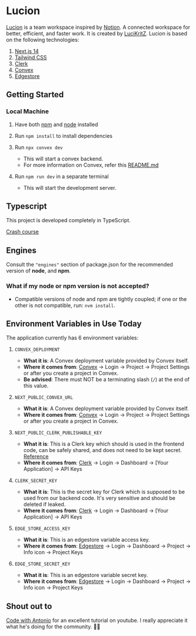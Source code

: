 # Lucion

[Lucion](https://lucion.vercel.app/) is a team workspace inspired by [Notion](https://www.notion.so/). A connected workspace for better, efficient, and faster work. It is created by [LuciKritZ](https://github.com/LuciKritZ). Lucion is based on the following technologies:

1. [Next.js 14](https://github.com/vercel/next.js)
2. [Tailwind CSS](https://tailwindcss.com/)
3. [Clerk](https://clerk.com/)
4. [Convex](https://www.convex.dev/)
5. [Edgestore](https://edgestore.dev/)

## Getting Started

### Local Machine

1. Have both [npm](https://www.npmjs.com/) and [node](https://nodejs.org/en/) installed

2. Run `npm install` to install dependencies

3. Run `npx convex dev`

   - This will start a convex backend.
   - For more information on Convex, refer this [README.md](convex/README.md)

4. Run `npm run dev` in a separate terminal
   - This will start the development server.

## Typescript

This project is developed completely in TypeScript.

[Crash course](https://www.youtube.com/watch?v=1jMJDbq7ZX4)

## Engines

Consult the `"engines"` section of package.json for the recommended version of **node**, and **npm**.

### What if my node or npm version is not accepted?

- Compatible versions of node and npm are tightly coupled; if one or the other is not compatible, run: `nvm install`.

<!-- TODO -->
<!-- ## Release Notes [In Progress]

See [Deployments](https://github.com/LuciKritZ/lucion/deployments) -->

## Environment Variables in Use Today

The application currently has 6 environment variables:

1. `CONVEX_DEPLOYMENT`

   - **What it is**: A Convex deployment variable provided by Convex itself.
   - **Where it comes from**: [Convex](https://convex.dev) -> Login -> Project -> Project Settings or after you create a project in Convex.
   - **Be advised**: There must NOT be a terminating slash (`/`) at the end of this value.

2. `NEXT_PUBLIC_CONVEX_URL`

   - **What it is**: A Convex deployment variable provided by Convex itself.
   - **Where it comes from**: [Convex](https://convex.dev) -> Login -> Project -> Project Settings or after you create a project in Convex.

3. `NEXT_PUBLIC_CLERK_PUBLISHABLE_KEY`

   - **What it is**: This is a Clerk key which should is used in the frontend code, can be safely shared, and does not need to be kept secret. [Reference](providers/convex.provider.tsx)
   - **Where it comes from**: [Clerk](https://clerk.com) -> Login -> Dashboard -> [Your Application] -> API Keys

4. `CLERK_SECRET_KEY`

   - **What it is**: This is the secret key for Clerk which is supposed to be used from our backend code. It's very sensitive and should be deleted if leaked.
   - **Where it comes from**: [Clerk](https://clerk.com) -> Login -> Dashboard -> [Your Application] -> API Keys

5. `EDGE_STORE_ACCESS_KEY`

   - **What it is**: This is an edgestore variable access key.
   - **Where it comes from**: [Edgestore](https://edgestore.dev) -> Login -> Dashboard -> Project -> Info icon -> Project Keys

6. `EDGE_STORE_SECRET_KEY`

   - **What it is**: This is an edgestore variable secret key.
   - **Where it comes from**: [Edgestore](https://edgestore.dev) -> Login -> Dashboard -> Project -> Info icon -> Project Keys

## Shout out to

[Code with Antonio](https://www.codewithantonio.com/) for an excellent tutorial on youtube. I really appreciate it what he's doing for the community. 🫶🏻
